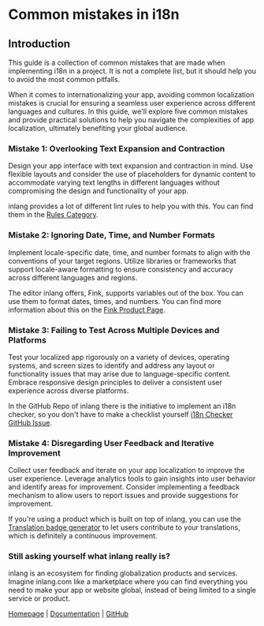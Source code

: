 # Common mistakes in i18n

## Introduction

This guide is a collection of common mistakes that are made when implementing i18n in a project. It is not a complete list, but it should help you to avoid the most common pitfalls.

When it comes to internationalizing your app, avoiding common localization mistakes is crucial for ensuring a seamless user experience across different languages and cultures. In this guide, we'll explore five common mistakes and provide practical solutions to help you navigate the complexities of app localization, ultimately benefiting your global audience.

### Mistake 1: Overlooking Text Expansion and Contraction

Design your app interface with text expansion and contraction in mind. Use flexible layouts and consider the use of placeholders for dynamic content to accommodate varying text lengths in different languages without compromising the design and functionality of your app.

inlang provides a lot of different lint rules to help you with this. You can find them in the [Rules Category](/c/lint-rules).

### Mistake 2: Ignoring Date, Time, and Number Formats

Implement locale-specific date, time, and number formats to align with the conventions of your target regions. Utilize libraries or frameworks that support locale-aware formatting to ensure consistency and accuracy across different languages and regions.

The editor inlang offers, Fink, supports variables out of the box. You can use them to format dates, times, and numbers. You can find more information about this on the [Fink Product Page](/m/tdozzpar/app-inlang-editor).

### Mistake 3: Failing to Test Across Multiple Devices and Platforms

Test your localized app rigorously on a variety of devices, operating systems, and screen sizes to identify and address any layout or functionality issues that may arise due to language-specific content. Embrace responsive design principles to deliver a consistent user experience across diverse platforms.

In the GitHub Repo of inlang there is the initiative to implement an i18n checker, so you don't have to make a checklist yourself [i18n Checker GitHub Issue](https://github.com/opral/monorepo/issues/1730#issuecomment-1825809689).

### Mistake 4: Disregarding User Feedback and Iterative Improvement

Collect user feedback and iterate on your app localization to improve the user experience. Leverage analytics tools to gain insights into user behavior and identify areas for improvement. Consider implementing a feedback mechanism to allow users to report issues and provide suggestions for improvement.

If you're using a product which is built on top of inlang, you can use the [Translation badge generator](/m/zu942ln6/app-inlang-badge) to let users contribute to your translations, which is definitely a continuous improvement.


### Still asking yourself what inlang really is?

inlang is an ecosystem for finding globalization products and services. Imagine inlang.com like a marketplace where you can find everything you need to make your app or website global, instead of being limited to a single service or product.

[Homepage](/) | [Documentation](/documentation) | [GitHub](https://github.com/opral/monorepo)

<br />
